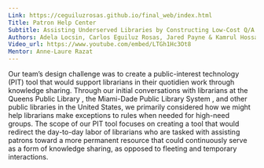 ```yaml
---
Link: https://ceguiluzrosas.github.io/final_web/index.html
Title: Patron Help Center
Subtitle: Assisting Underserved Libraries by Constructing Low-Cost Q/A Applications
Authors: Adela Locsin, Carlos Eguiluz Rosas, Jared Payne & Kamrul Hossain
Video_url: https://www.youtube.com/embed/LTGh1Hc3Ot8
Mentor: Anne-Laure Razat
---
```

Our team’s design challenge was to create a public-interest technology (PIT) tool that would support librarians in their quotidien work through knowledge sharing. Through our initial conversations with librarians at the Queens Public Library , the Miami-Dade Public Library System , and other public libraries in the United States, we primarily considered how we might help librarians make exceptions to rules when needed for high-need groups. The scope of our PIT tool focuses on creating a tool that would redirect the day-to-day labor of librarians who are tasked with assisting patrons toward a more permanent resource that could continuously serve as a form of knowledge sharing, as opposed to fleeting and temporary interactions.